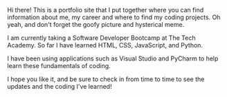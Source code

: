 Hi there! This is a portfolio site that I put together where you can find information about me, my career and where to find my coding projects. 
Oh yeah, and don't forget the goofy picture and hysterical meme. 

I am currently taking a Software Developer Bootcamp at The Tech Academy. So far I have learned HTML, CSS, JavaScript, and Python.

I have been using applications such as Visual Studio and PyCharm to help learn these fundamentals of coding.

I hope you like it, and be sure to check in from time to time to see the updates and the coding I've learned!




